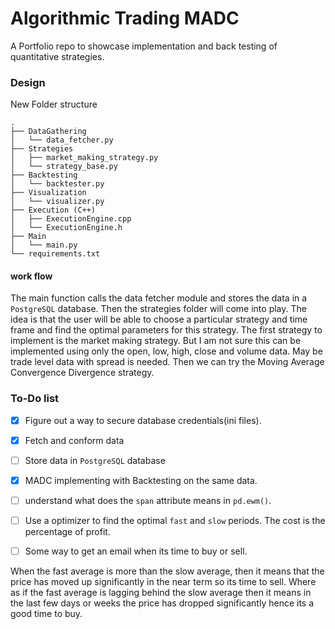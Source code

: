 # Algorithmic Trading MADC
A Portfolio repo to showcase implementation and back testing of quantitative strategies.

### Design
New Folder structure
```
.
├── DataGathering
│   └── data_fetcher.py
├── Strategies
│   ├── market_making_strategy.py
│   └── strategy_base.py
├── Backtesting
│   └── backtester.py
├── Visualization
│   └── visualizer.py
├── Execution (C++)
│   ├── ExecutionEngine.cpp
│   └── ExecutionEngine.h
├── Main
│   └── main.py
└── requirements.txt
```
#### work flow
The main function calls the data fetcher module and stores the data in a
`PostgreSQL` database. Then the strategies folder will come into play. The idea
is that the user will be able to choose a particular strategy and time frame and find the optimal parameters for this strategy. The first strategy to implement is the market making strategy. But I am not sure this can be implemented using only the open, low, high, close and volume data. May be trade level data with spread is needed. Then we can try the Moving Average Convergence Divergence strategy.

<!--### Resourses
 1. [Link](https://medium.com/codex/algorithmic-trading-with-macd-in-python-1c2769a6ad1b) to Blog article for implementing the MADC algorithm based on exponential averages.-->


### To-Do list
- [x] Figure out a way to secure database credentials(ini files).
- [x] Fetch and conform data
- [ ] Store data in `PostgreSQL` database
- [x] MADC implementing with Backtesting on the same data.
- [ ] understand what does the `span` attribute means in `pd.ewm()`.
- [ ] Use a optimizer to find the optimal `fast` and `slow` periods. The cost is the percentage of profit.
- [ ] Some way to get an email when its time to buy or sell.


When the fast average is more than the slow average, then it means that the price has moved up significantly in the near term so its time to sell. Where as if the fast average is lagging behind the slow average then it means in the last few days or weeks the price has dropped significantly hence its a good time to buy.


